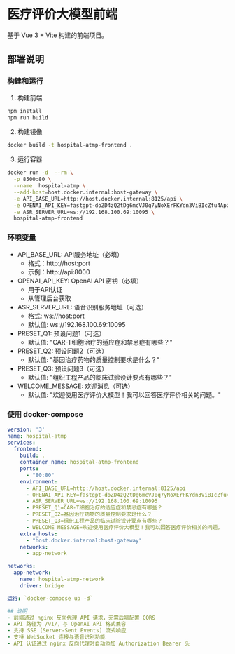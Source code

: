# 医疗评价大模型前端

基于 Vue 3 + Vite 构建的前端项目。

## 部署说明

### 构建和运行
1. 构建前端
```bash
npm install
npm run build
```

2. 构建镜像
```bash
docker build -t hospital-atmp-frontend .
```

3. 运行容器
```bash
docker run -d  --rm \
  -p 8500:80 \
  --name  hospital-atmp \
  --add-host=host.docker.internal:host-gateway \
  -e API_BASE_URL=http://host.docker.internal:8125/api \
  -e OPENAI_API_KEY=fastgpt-doZD4zQ2tDg6mcVJ0q7yNoXErFKYdn3ViBIcZfu4Apzs9DsekQRQM65nT8Q \
  -e ASR_SERVER_URL=ws://192.168.100.69:10095 \
  hospital-atmp-frontend
```

### 环境变量
- API_BASE_URL: API服务地址（必填）
  - 格式：http://host:port
  - 示例：http://api:8000
- OPENAI_API_KEY: OpenAI API 密钥（必填）
  - 用于API认证
  - 从管理后台获取
- ASR_SERVER_URL: 语音识别服务地址（可选）
  - 格式: ws://host:port
  - 默认值: ws://192.168.100.69:10095
- PRESET_Q1: 预设问题1（可选）
  - 默认值: "CAR-T细胞治疗的适应症和禁忌症有哪些？"
- PRESET_Q2: 预设问题2（可选）
  - 默认值: "基因治疗药物的质量控制要求是什么？"
- PRESET_Q3: 预设问题3（可选）
  - 默认值: "组织工程产品的临床试验设计要点有哪些？"
- WELCOME_MESSAGE: 欢迎消息（可选）
  - 默认值: "欢迎使用医疗评价大模型！我可以回答医疗评价相关的问题。"

### 使用 docker-compose
```yaml
version: '3'
name: hospital-atmp
services:
  frontend:
    build: .
    container_name: hospital-atmp-frontend
    ports:
      - "80:80"
    environment:
      - API_BASE_URL=http://host.docker.internal:8125/api
      - OPENAI_API_KEY=fastgpt-doZD4zQ2tDg6mcVJ0q7yNoXErFKYdn3ViBIcZfu4Apzs9DsekQRQM65nT8Q
      - ASR_SERVER_URL=ws://192.168.100.69:10095
      - PRESET_Q1=CAR-T细胞治疗的适应症和禁忌症有哪些？
      - PRESET_Q2=基因治疗药物的质量控制要求是什么？
      - PRESET_Q3=组织工程产品的临床试验设计要点有哪些？
      - WELCOME_MESSAGE=欢迎使用医疗评价大模型！我可以回答医疗评价相关的问题。
    extra_hosts:
      - "host.docker.internal:host-gateway"
    networks:
      - app-network

networks:
  app-network:
    name: hospital-atmp-network
    driver: bridge

运行: `docker-compose up -d`

## 说明
- 前端通过 nginx 反向代理 API 请求，无需后端配置 CORS
- API 路径为 /v1/，与 OpenAI API 格式兼容
- 支持 SSE (Server-Sent Events) 流式响应
- 支持 WebSocket 连接与语音识别功能
- API 认证通过 nginx 反向代理时自动添加 Authorization Bearer 头


